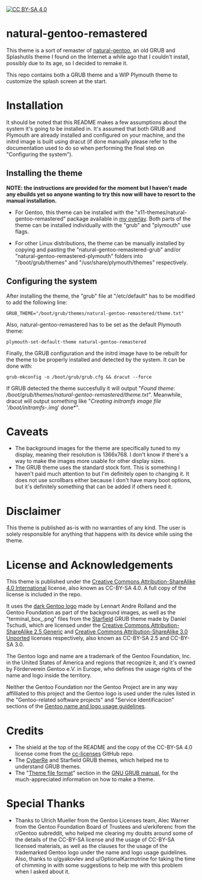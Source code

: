 [![CC BY-SA 4.0][cc-by-sa-shield]][cc-by-sa]

# natural-gentoo-remastered
This theme is a sort of remaster of [natural-gentoo](https://jtyr.github.io/natural-gentoo), an old GRUB and Splashutils theme I found on the Internet a while ago that I couldn't install, possibly due to its age, so I decided to remake it.

This repo contains both a GRUB theme and a WIP Plymouth theme to customize the splash screen at the start.

# Installation
It should be noted that this README makes a few assumptions about the system it's going to be installed in. It's assumed that both GRUB and Plymouth are already installed and configured on your machine, and the initrd image is built using dracut (if done manually please refer to the documentation used to do so when performing the final step on "Configuring the system").

## Installing the theme
**NOTE: the instructions are provided for the moment but I haven't made any ebuilds yet so anyone wanting to try this now will have to resort to the manual installation.**

* For Gentoo, this theme can be installed with the "x11-themes/natural-gentoo-remastered" package available in [my overlay](https://github.com/foopsss/Ebuilds). Both parts of the theme can be installed individually with the "grub" and "plymouth" use flags.

* For other Linux distributions, the theme can be manually installed by copying and pasting the "natural-gentoo-remastered-grub" and/or "natural-gentoo-remastered-plymouth" folders into "/boot/grub/themes" and "/usr/share/plymouth/themes" respectively.

## Configuring the system
After installing the theme, the "grub" file at "/etc/default" has to be modified to add the following line:

	GRUB_THEME="/boot/grub/themes/natural-gentoo-remastered/theme.txt"

Also, natural-gentoo-remastered has to be set as the default Plymouth theme:

	plymouth-set-default-theme natural-gentoo-remastered

Finally, the GRUB configuration and the initrd image have to be rebuilt for the theme to be properly installed and detected by the system. It can be done with:

	grub-mkconfig -o /boot/grub/grub.cfg && dracut --force

If GRUB detected the theme succesfully it will output "*Found theme: /boot/grub/themes/natural-gentoo-remastered/theme.txt*". Meanwhile, dracut will output something like "*Creating initramfs image file '/boot/initramfs-*.img' done*".

# Caveats
* The background images for the theme are specifically tuned to my display, meaning their resolution is 1366x768. I don't know if there's a way to make the images more usable for other display sizes.
* The GRUB theme uses the standard stock font. This is something I haven't paid much attention to but I'm definitely open to changing it. It does not use scrollbars either because I don't have many boot options, but it's definitely something that can be added if others need it.

# Disclaimer
This theme is published as-is with no warranties of any kind. The user is solely responsible for anything that happens with its device while using the theme.

# License and Acknowledgements
This theme is published under the [Creative Commons Attribution-ShareAlike 4.0 International](https://creativecommons.org/licenses/by-sa/4.0/legalcode) license, also known as CC-BY-SA 4.0. A full copy of the license is included in the repo.

It uses the [dark Gentoo logo](https://wiki.gentoo.org/wiki/File:Gentoo-logo-dark.svg) made by Lennart Andre Rolland and the Gentoo Foundation as part of the background images, as well as the "terminal_box_.png" files from the [Starfield](https://git.savannah.gnu.org/cgit/grub.git/tree/themes/starfield) GRUB theme made by Daniel Tschudi, which are licensed under the [Creative Commons Attribution-ShareAlike 2.5 Generic](https://creativecommons.org/licenses/by-sa/2.5/legalcode) and [Creative Commons Attribution-ShareAlike 3.0 Unported](https://creativecommons.org/licenses/by-sa/3.0/legalcode) licenses respectively, also known as CC-BY-SA 2.5 and CC-BY-SA 3.0.

The Gentoo logo and name are a trademark of the Gentoo Foundation, Inc. in the United States of America and regions that recognize it, and it's owned by Förderverein Gentoo e.V. in Europe, who defines the usage rights of the name and logo inside the territory.

Neither the Gentoo Foundation nor the Gentoo Project are in any way affilliated to this project and the Gentoo logo is used under the rules listed in the "Gentoo-related software projects" and "Service Identificacion" sections of the [Gentoo name and logo usage guidelines](https://www.gentoo.org/inside-gentoo/foundation/name-logo-guidelines.html).

# Credits
* The shield at the top of the README and the copy of the CC-BY-SA 4.0 license come from the [cc-licenses](https://github.com/santisoler/cc-licenses) GitHub repo.
* The [CyberRe](https://www.gnome-look.org/p/1420727/) and Starfield GRUB themes, which helped me to understand GRUB themes.
* The "[Theme file format](https://www.gnu.org/software/grub/manual/grub/html_node/Theme-file-format.html)" section in the [GNU GRUB manual](https://www.gnu.org/software/grub/manual/grub/grub.html), for the much-appreciated information on how to make a theme.

# Special Thanks
* Thanks to Ulrich Mueller from the Gentoo Licenses team, Alec Warner from the Gentoo Foundation Board of Trustees and u/erkiferenc from the r/Gentoo subreddit, who helped me clearing my doubts around some of the details of the CC-BY-SA license and the usage of CC-BY-SA licensed materials, as well as the clauses for the usage of the trademarked Gentoo logo under the name and logo usage guidelines. Also, thanks to u/gyakovlev and u/OptionalKarmotrine for taking the time of chimming in with some suggestions to help me with this problem when I asked about it.

[cc-by-sa]: http://creativecommons.org/licenses/by-sa/4.0/
[cc-by-sa-shield]: https://img.shields.io/badge/License-CC%20BY--SA%204.0-lightgrey.svg
